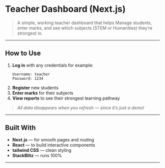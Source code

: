 # Teacher Dashboard (Next.js)

> A simple, working teacher dashboard that helps Manage students, enter marks, and see which subjects (STEM or Humanities) they’re strongest in.

---

## How to Use

1. **Log in** with any credentials for example:
   ```
   Username: teacher
   Password: 1234
   ```
2. **Register** new students
3. **Enter marks** for their subjects
4. **View reports** to see their strongest learning pathway

> _All data disappears when you refresh — since it’s just a demo!_

---

## Built With

- **Next.js** — for smooth pages and routing
- **React** — to build interactive components
- **tailwind CSS** — clean styling
- **StackBlitz** — runs 100% 

---
